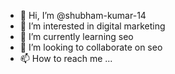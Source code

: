 - 👋 Hi, I’m @shubham-kumar-14
- 👀 I’m interested in digital marketing 
- 🌱 I’m currently learning seo
- 💞️ I’m looking to collaborate on seo
- 📫 How to reach me ...

<!---
shubham-kumar-14/shubham-kumar-14 is a ✨ special ✨ repository because its `README.md` (this file) appears on your GitHub profile.
You can click the Preview link to take a look at your changes.
--->
